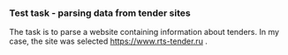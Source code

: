
### Test task - parsing data from tender sites

The task is to parse a website containing
information about tenders. In my case, the site was selected https://www.rts-tender.ru .
